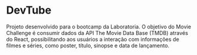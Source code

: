 # DevTube

Projeto desenvolvido para o bootcamp da Laboratoria. O objetivo do Movie Challenge é consumir dados da API The Movie Data Base (TMDB) através do React, possibilitando aos usuários a interação com informações de filmes e séries, como poster, título, sinopse e data de lançamento.  
